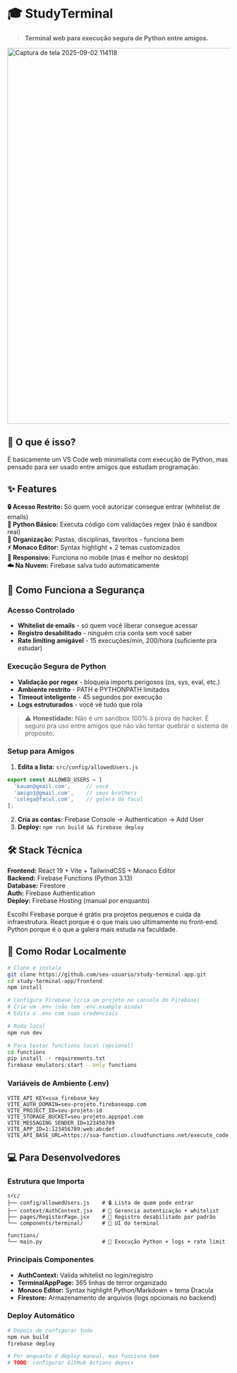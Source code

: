 # 🎓 StudyTerminal

> **Terminal web para execução segura de Python entre amigos.**

<img width="1882" height="851" alt="Captura de tela 2025-09-02 114118" src="https://github.com/user-attachments/assets/af179b22-d19e-45c8-916f-44f6f057c870" />

## 🤔 O que é isso?

É basicamente um VS Code web minimalista com execução de Python, mas pensado para ser usado entre amigos que estudam programação.



## ✨ Features

**🔒 Acesso Restrito:** Só quem você autorizar consegue entrar (whitelist de emails)  
**🐍 Python Básico:** Executa código com validações regex (não é sandbox real)  
**📁 Organização:** Pastas, disciplinas, favoritos - funciona bem  
**⚡ Monaco Editor:** Syntax highlight + 2 temas customizados  
**📱 Responsivo:** Funciona no mobile (mas é melhor no desktop)  
**☁️ Na Nuvem:** Firebase salva tudo automaticamente  

## 🔐 Como Funciona a Segurança

### Acesso Controlado
- **Whitelist de emails** - só quem você liberar consegue acessar
- **Registro desabilitado** - ninguém cria conta sem você saber
- **Rate limiting amigável** - 15 execuções/min, 200/hora (suficiente pra estudar)

### Execução Segura de Python  
- **Validação por regex** - bloqueia imports perigosos (os, sys, eval, etc.)
- **Ambiente restrito** - PATH e PYTHONPATH limitados
- **Timeout inteligente** - 45 segundos por execução
- **Logs estruturados** - você vê tudo que rola

> ⚠️ **Honestidade:** Não é um sandbox 100% à prova de hacker. É seguro pra uso entre amigos que não vão tentar quebrar o sistema de propósito.

### Setup para Amigos
1. **Edita a lista:** `src/config/allowedUsers.js` 
```javascript
export const ALLOWED_USERS = [
  'kauan@gmail.com',     // você  
  'amigo1@gmail.com',    // seus brothers
  'colega@facul.com',    // galera da facul
];
```

2. **Cria as contas:** Firebase Console → Authentication → Add User
3. **Deploy:** `npm run build && firebase deploy`


## 🛠️ Stack Técnica

**Frontend:** React 19 + Vite + TailwindCSS + Monaco Editor  
**Backend:** Firebase Functions (Python 3.13)  
**Database:** Firestore  
**Auth:** Firebase Authentication  
**Deploy:** Firebase Hosting (manual por enquanto)  

Escolhi Firebase porque é grátis pra projetos pequenos e cuida da infraestrutura. React porque é o que mais uso ultimamente no front-end. Python porque é o que a galera mais estuda na faculdade.

## 🚀 Como Rodar Localmente

```bash
# Clone e instala
git clone https://github.com/seu-usuario/study-terminal-app.git
cd study-terminal-app/frontend
npm install

# Configura Firebase (cria um projeto no console do Firebase)
# Crie um .env (não tem .env.example ainda)
# Edita o .env com suas credenciais

# Roda local
npm run dev

# Para testar functions local (opcional)
cd functions
pip install -r requirements.txt
firebase emulators:start --only functions
```

### Variáveis de Ambiente (.env)
```env
VITE_API_KEY=sua_firebase_key
VITE_AUTH_DOMAIN=seu-projeto.firebaseapp.com  
VITE_PROJECT_ID=seu-projeto-id
VITE_STORAGE_BUCKET=seu-projeto.appspot.com
VITE_MESSAGING_SENDER_ID=123456789
VITE_APP_ID=1:123456789:web:abcdef
VITE_API_BASE_URL=https://sua-function.cloudfunctions.net/execute_code
```

## 💻 Para Desenvolvedores

### Estrutura que Importa
```
src/
├── config/allowedUsers.js    # 🔒 Lista de quem pode entrar
├── context/AuthContext.jsx   # 🔐 Gerencia autenticação + whitelist  
├── pages/RegisterPage.jsx    # 🚫 Registro desabilitado por padrão
└── components/terminal/      # 🎨 UI do terminal

functions/
└── main.py                   # 🐍 Execução Python + logs + rate limit
```

### Principais Componentes
- **AuthContext:** Valida whitelist no login/registro
- **TerminalAppPage:** 365 linhas de terror organizado
- **Monaco Editor:** Syntax highlight Python/Markdown + tema Dracula  
- **Firestore:** Armazenamento de arquivos (logs opcionais no backend)

### Deploy Automático
```bash
# Depois de configurar tudo
npm run build
firebase deploy

# Por enquanto é deploy manual, mas funciona bem
# TODO: configurar GitHub Actions depois
```



